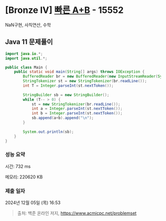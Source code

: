 # [Bronze IV] [빠른 A+B](https://www.acmicpc.net/problem/15552) - 15552 

NaN구현, 사칙연산, 수학

## Java 11 문제풀이

```Java 11
import java.io.*;
import java.util.*;

public class Main {
    public static void main(String[] args) throws IOException {
        BufferedReader br = new BufferedReader(new InputStreamReader(System.in));
        StringTokenizer st = new StringTokenizer(br.readLine());
        int T = Integer.parseInt(st.nextToken());
        
        StringBuilder sb = new StringBuilder();
        while (T-- > 0) {
            st = new StringTokenizer(br.readLine());
            int a = Integer.parseInt(st.nextToken());
            int b = Integer.parseInt(st.nextToken());
            sb.append(a+b).append("\n");
        }
        
        System.out.println(sb);
    }
}
```

### 성능 요약

시간: 732 ms

메모리: 220620 KB

### 제출 일자

2024년 12월 05일 (목) 16:53

> 출처: 백준 온라인 저지, https://www.acmicpc.net/problemset 

